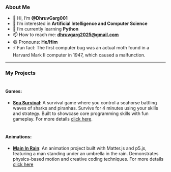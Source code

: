 ### About Me

- 👋 Hi, I’m **@DhruvGarg001**
- 👀 I’m interested in **Artificial Intelligence and Computer Science**
- 🌱 I’m currently learning **Python**
- 📫 How to reach me: **dhruvgarg2025@gmail.com**
- 😄 Pronouns: **He/Him**
- ⚡ Fun fact: The first computer bug was an actual moth found in a Harvard Mark II computer in 1947, which caused a malfunction.

<!---
DhruvGarg001/DhruvGarg001 is a ✨ special ✨ repository because its `README.md` (this file) appears on your GitHub profile.
You can click the Preview link to take a look at your changes.
--->

--------------------------------

### My Projects
#
#### Games:

- [**Sea Survival**](https://seasurvival.netlify.app/): A survival game where you control a seahorse battling waves of sharks and piranhas. Survive for 4 minutes using your skills and strategy. Built to showcase core programming skills with fun gameplay. For more details [click here](https://github.com/DhruvGarg001/DhruvGarg001/wiki/Sea-Survival-v1.2).

#
#### Animations:
- [**Main In Rain**](https://maninrain.netlify.app/): An animation project built with Matter.js and p5.js, featuring a man standing under an umbrella in the rain. Demonstrates physics-based motion and creative coding techniques. For more details [click here](https://github.com/DhruvGarg001/DhruvGarg001/wiki/Animation-%E2%80%90-Man-In-The-Rain)

#
